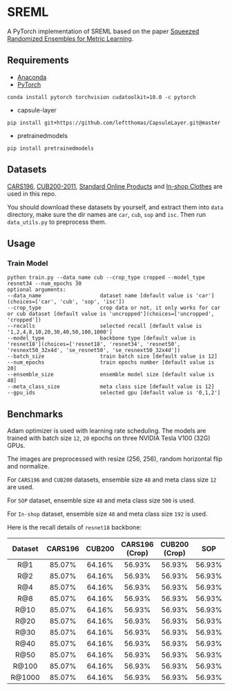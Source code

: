 # SREML
A PyTorch implementation of SREML based on the paper [Squeezed Randomized Ensembles for Metric Learning]().

## Requirements
- [Anaconda](https://www.anaconda.com/download/)
- [PyTorch](https://pytorch.org)
```
conda install pytorch torchvision cudatoolkit=10.0 -c pytorch
```
- capsule-layer
```
pip install git+https://github.com/leftthomas/CapsuleLayer.git@master
```
- pretrainedmodels
```
pip install pretrainedmodels
```

## Datasets
[CARS196](http://ai.stanford.edu/~jkrause/cars/car_dataset.html), [CUB200-2011](http://www.vision.caltech.edu/visipedia/CUB-200-2011.html), 
[Standard Online Products](http://cvgl.stanford.edu/projects/lifted_struct/) and 
[In-shop Clothes](http://mmlab.ie.cuhk.edu.hk/projects/DeepFashion/InShopRetrieval.html) are used in this repo.

You should download these datasets by yourself, and extract them into `data` directory, make sure the dir names are 
`car`, `cub`, `sop` and `isc`. Then run `data_utils.py` to preprocess them.

## Usage
### Train Model
```
python train.py --data_name cub --crop_type cropped --model_type resnet34 --num_epochs 30
optional arguments:
--data_name                   dataset name [default value is 'car'](choices=['car', 'cub', 'sop', 'isc'])
--crop_type                   crop data or not, it only works for car or cub dataset [default value is 'uncropped'](choices=['uncropped', 'cropped'])
--recalls                     selected recall [default value is '1,2,4,8,10,20,30,40,50,100,1000']
--model_type                  backbone type [default value is 'resnet18'](choices=['resnet18', 'resnet34', 'resnet50', 'resnext50_32x4d', 'se_resnet50', 'se_resnext50_32x4d'])
--batch_size                  train batch size [default value is 12]
--num_epochs                  train epochs number [default value is 20]
--ensemble_size               ensemble model size [default value is 48]
--meta_class_size             meta class size [default value is 12]
--gpu_ids                     selected gpu [default value is '0,1,2']
```

## Benchmarks
Adam optimizer is used with learning rate scheduling. The models are trained with batch size `12`, `20` epochs on three 
NVIDIA Tesla V100 (32G) GPUs.

The images are preprocessed with resize (256, 256), random horizontal flip and normalize. 

For `CARS196` and `CUB200` datasets, ensemble size `48` and meta class size `12` are used. 

For `SOP` dataset, ensemble size `48` and meta class size `500` is used.

For `In-shop` dataset, ensemble size `48` and meta class size `192` is used.

Here is the recall details of `resnet18` backbone:

<table>
  <thead>
    <tr>
      <th>Dataset</th>
      <th>CARS196</th>
      <th>CUB200</th>
      <th>CARS196 (Crop)</th>
      <th>CUB200 (Crop)</th>
      <th>SOP</th>
      <th>In-shop</th>
    </tr>
  </thead>
  <tbody>
    <tr>
      <td align="center">R@1</td>
      <td align="center">85.07%</td>
      <td align="center">64.16%</td>
      <td align="center">56.93%</td>
      <td align="center">56.93%</td>
      <td align="center">56.93%</td>
      <td align="center">56.93%</td>
    </tr>
    <tr>
      <td align="center">R@2</td>
      <td align="center">85.07%</td>
      <td align="center">64.16%</td>
      <td align="center">56.93%</td>
      <td align="center">56.93%</td>
      <td align="center">56.93%</td>
      <td align="center">56.93%</td>
    </tr>
    <tr>
      <td align="center">R@4</td>
      <td align="center">85.07%</td>
      <td align="center">64.16%</td>
      <td align="center">56.93%</td>
      <td align="center">56.93%</td>
      <td align="center">56.93%</td>
      <td align="center">56.93%</td>
    </tr>
    <tr>
      <td align="center">R@8</td>
      <td align="center">85.07%</td>
      <td align="center">64.16%</td>
      <td align="center">56.93%</td>
      <td align="center">56.93%</td>
      <td align="center">56.93%</td>
      <td align="center">56.93%</td>
    </tr>
    <tr>
      <td align="center">R@10</td>
      <td align="center">85.07%</td>
      <td align="center">64.16%</td>
      <td align="center">56.93%</td>
      <td align="center">56.93%</td>
      <td align="center">56.93%</td>
      <td align="center">56.93%</td>
    </tr>
    <tr>
      <td align="center">R@20</td>
      <td align="center">85.07%</td>
      <td align="center">64.16%</td>
      <td align="center">56.93%</td>
      <td align="center">56.93%</td>
      <td align="center">56.93%</td>
      <td align="center">56.93%</td>
    </tr>
    <tr>
      <td align="center">R@30</td>
      <td align="center">85.07%</td>
      <td align="center">64.16%</td>
      <td align="center">56.93%</td>
      <td align="center">56.93%</td>
      <td align="center">56.93%</td>
      <td align="center">56.93%</td>
    </tr>
    <tr>
      <td align="center">R@40</td>
      <td align="center">85.07%</td>
      <td align="center">64.16%</td>
      <td align="center">56.93%</td>
      <td align="center">56.93%</td>
      <td align="center">56.93%</td>
      <td align="center">56.93%</td>
    </tr>
    <tr>
      <td align="center">R@50</td>
      <td align="center">85.07%</td>
      <td align="center">64.16%</td>
      <td align="center">56.93%</td>
      <td align="center">56.93%</td>
      <td align="center">56.93%</td>
      <td align="center">56.93%</td>
    </tr>
    <tr>
      <td align="center">R@100</td>
      <td align="center">85.07%</td>
      <td align="center">64.16%</td>
      <td align="center">56.93%</td>
      <td align="center">56.93%</td>
      <td align="center">56.93%</td>
      <td align="center">56.93%</td>
    </tr>
    <tr>
      <td align="center">R@1000</td>
      <td align="center">85.07%</td>
      <td align="center">64.16%</td>
      <td align="center">56.93%</td>
      <td align="center">56.93%</td>
      <td align="center">56.93%</td>
      <td align="center">56.93%</td>
    </tr>
  </tbody>
</table>


